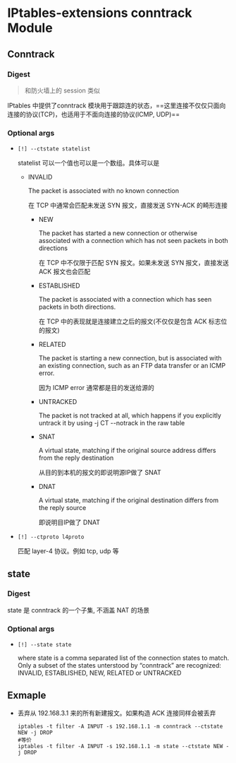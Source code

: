 # IPtables-extensions conntrack Module

## Conntrack

### Digest

> 和防火墙上的 session 类似

IPtables 中提供了conntrack 模块用于跟踪连的状态，==这里连接不仅仅只面向连接的协议(TCP)，也适用于不面向连接的协议(ICMP, UDP)==

### Optional args

- `[!] --ctstate statelist`

  statelist 可以一个值也可以是一个数组。具体可以是 

  - INVALID

    The packet is associated with no known connection

    在 TCP 中通常会匹配未发送 SYN 报文，直接发送 SYN-ACK 的畸形连接 
  
  
    - NEW
  
      The packet has started a new connection or otherwise  associated with a connection which has not seen packets in both directions
  
      在 TCP 中不仅限于匹配 SYN 报文。如果未发送 SYN 报文，直接发送 ACK 报文也会匹配 
  
  
    - ESTABLISHED
  
      The packet is associated with a  connection  which  has  seen packets in both directions.
  
      在 TCP 中的表现就是连接建立之后的报文(不仅仅是包含 ACK 标志位的报文)
  
  
    - RELATED
  
      The  packet  is  starting a new connection, but is associated with an existing connection, such as an FTP data transfer  or an ICMP error.
  
      因为 ICMP error 通常都是目的发送给源的 
  
  
    - UNTRACKED
  
      The  packet  is  not tracked at all, which happens if you explicitly untrack it by using -j CT --notrack in the  raw  table
  
  
    - SNAT
  
      A virtual state, matching if the original source address differs from the reply destination
  
      从目的到本机的报文的即说明源IP做了 SNAT
  
  
    - DNAT
  
      A virtual state, matching if the original destination differs  from the reply source
  
      即说明目IP做了 DNAT
  


- `[!] --ctproto l4proto`

  匹配 layer-4 协议。例如 tcp, udp 等

## state

### Digest

state 是 conntrack 的一个子集, 不涵盖 NAT 的场景

### Optional args

- `[!] --state state`

  where state is a comma separated list of the connection states to match. Only a subset of the states unterstood by “conntrack” are recognized: INVALID, ESTABLISHED, NEW, RELATED or UNTRACKED

## Exmaple

- 丢弃从 192.168.3.1 来的所有新建报文。如果构造 ACK 连接同样会被丢弃

  ```
  iptables -t filter -A INPUT -s 192.168.1.1 -m conntrack --ctstate NEW -j DROP
  #等价
  iptables -t filter -A INPUT -s 192.168.1.1 -m state --ctstate NEW -j DROP
  ```

  